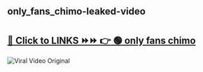 
 ## only_fans_chimo-leaked-video 

# <h2><a href="https://clipsfans.com/only_fans_chimo&ref=git">🔗 Click to LINKS ⏩⏩ 👉 🟢 only fans chimo </a></h2>

<a href="https://clipsfans.com/only_fans_chimo&ref=git" rel="nofollow" data-target="animated-image.originalLink"><img src="https://i.ibb.co.com/xMMVF88/686577567.gif" alt="Viral Video Original" style="max-width: 100%; display: inline-block;" data-target="animated-image.originalImage"></a>
